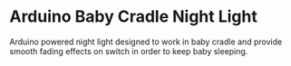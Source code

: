 # Arduino Baby Cradle Night Light

Arduino powered night light designed to work in baby cradle and provide smooth fading effects on switch in order to keep baby sleeping.
